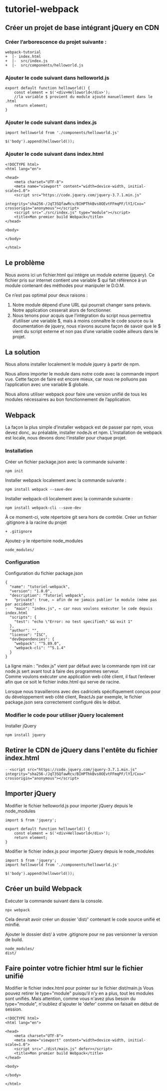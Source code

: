 # tutoriel-webpack

## Créer un projet de base intégrant jQuery en CDN

### Créer l’arborescence du projet suivante :
```
webpack-tutorial
+  |- index.html
+  |-  src/index.js
+  |-  src/components/helloworld.js
```
### Ajouter le code suivant dans helloworld.js
```
export default function helloworld() {
    const element = $('<div>Helloworld</div>');
    //la variable $ provient du module ajouté manuellement dans le .html  
    return element;
}
```

### Ajouter le code suivant dans index.js
```
import helloworld from './components/helloworld.js'

$('body').append(helloworld());
```

### Ajouter le code suivant dans index.html
```
<!DOCTYPE html>
<html lang="en">

<head>
    <meta charset="UTF-8">
    <meta name="viewport" content="width=device-width, initial-scale=1.0">
    <script src="https://code.jquery.com/jquery-3.7.1.min.js"
        integrity="sha256-/JqT3SQfawRcv/BIHPThkBvs0OEvtFFmqPF/lYI/Cxo=" crossorigin="anonymous"></script>
    <script src="./src/index.js" type="module"></script>
    <title>Mon premier build Webpack</title>
</head>

<body>

</body>

</html>
```

## Le problème
Nous avons ici un fichier.html qui intègre un module externe (jquery).  Ce fichier pris sur internet contient une variable $ qui fait référence à un module contenant des méthodes pour manipuler le D.O.M.  

Ce n’est pas optimal pour deux raisons :
1.	Notre module dépend d’une URL qui pourrait changer sans préavis.  Notre application cesserait alors de fonctionner.
2.	Nous tenons pour acquis que l’intégration du script nous permettra d’utiliser une variable $, mais à moins connaître le code source ou la documentation de jquery, nous n’avons aucune façon de savoir que le $ vient du script externe et non pas d’une variable codée ailleurs dans le projet. 

## La solution
Nous allons installer localement le module jquery à partir de npm.

Nous allons importer le module dans notre code avec la commande import vue.  Cette façon de faire est encore mieux, car nous ne polluons pas l’application avec une variable $ globale.

Nous allons utiliser webpack pour faire une version unifié de tous les modules nécessaires au bon fonctionnement de l’application.

## Webpack
La façon la plus simple d’installer webpack est de passer par npm, vous devez donc, au préalable, installer nodeJs et npm.
L’installation de webpack est locale, nous devons donc l’installer pour chaque projet.

### Installation
Créer un fichier package.json avec la commande suivante :
```
npm init
```
Installer webpack localement avec la commande suivante :
```
npm install webpack --save-dev
```
Installer webpack-cli localement avec la commande suivante :
```
npm install webpack-cli --save-dev
```

À ce moment-ci, vote répertoire git sera hors de contrôle.  Créer un fichier .gitignore à la racine du projet
```
+ .gitignore
```
Ajoutez-y le répertoire node_modules
```
node_modules/
```

### Configuration
Configuration du fichier package.json
```
{
  "name": "tutoriel-webpack",
  "version": "1.0.0",
  "description": "Tutoriel webpack",
+   "private": true, ← afin de ne jamais publier le module (même pas par accident)
-   "main": "index.js", ← car nous voulons exécuter le code depuis index.html
  "scripts": {
    "test": "echo \"Error: no test specified\" && exit 1"
  },
  "author": "",
  "license": "ISC",
  "devDependencies": {
    "webpack": "^5.89.0",
    "webpack-cli": "^5.1.4"
  }
}
```
La ligne main : "index.js" vient par défaut avec la commande npm init car node.js sert avant tout à faire des programmes serveur.  
Comme voulons exécuter une application web côté client, il faut l’enlever afin que ce soit le fichier index.html qui serve de racine.  

Lorsque nous travaillerons avec des cadriciels spécifiquement conçus pour du développement web côté client, ReactJs par exemple, le fichier package.json sera correctement configuré dès le début.

### Modifier le code pour utiliser jQuery localement
Installer jQuery
```
npm install jquery
```

## Retirer le CDN de jQuery dans l'entête du fichier index.html
```
- <script src="https://code.jquery.com/jquery-3.7.1.min.js" integrity="sha256-/JqT3SQfawRcv/BIHPThkBvs0OEvtFFmqPF/lYI/Cxo=" crossorigin="anonymous"></script>
```

## Importer jQuery
Modifier le fichier helloworld.js pour importer jQuery depuis le node_modules
```
import $ from 'jquery';

export default function helloworld() {
    const element = $('<div>Helloworld</div>');
    return element;
}
```
Modifier le fichier index.js pour importer jQuery depuis le node_modules
```
import $ from 'jquery';
import helloworld from './components/helloworld.js'

$('body').append(helloworld());
```

## Créer un build Webpack
Exécuter la commande suivant dans la console.
```
npx webpack
```
Cela devrait avoir créer un dossier 'dist/' contenant le code source unifié et minifié.  

Ajouter le dossier dist/ à votre .gitignore pour ne pas versionner la version de build.
```
node_modules/
dist/
```

## Faire pointer votre fichier html sur le fichier unifié
Modifier le fichier index.html pour pointer sur le fichier dist/main.js
Vous pouvez retirer le type="module" puisqu'il n'y en a plus, tout les modules sont unifiés.
Mais attention, comme vous n'avez plus besoin du type="module", n'oubliez d'ajouter le 'defer' comme on faisait en début de session.
```
<!DOCTYPE html>
<html lang="en">

<head>
    <meta charset="UTF-8">
    <meta name="viewport" content="width=device-width, initial-scale=1.0">
    <script src="./dist/main.js" defer></script>
    <title>Mon premier build Webpack</title>
</head>

<body>

</body>

</html>
```